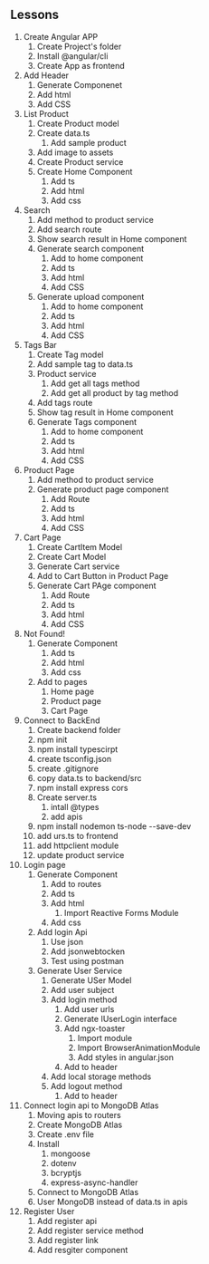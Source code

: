 ## Lessons
1. Create Angular APP
    1. Create Project's folder
    2. Install @angular/cli
    3. Create App as frontend
2. Add Header
    1. Generate Componenet
    2. Add html
    3. Add CSS
3. List Product
    1. Create Product model
    2. Create data.ts
        1. Add sample product
    3. Add image to assets
    4. Create Product service
    5. Create Home Component
        1. Add ts
        2. Add html
        3. Add css
4. Search
    1. Add method to product service
    2. Add search route
    3. Show search result in Home component
    4. Generate search component
        1. Add to home component
        2. Add ts
        3. Add html
        4. Add CSS
    5. Generate upload component
        1. Add to home component
        2. Add ts
        3. Add html
        4. Add CSS
5. Tags Bar
    1. Create Tag model
    2. Add sample tag to data.ts
    3. Product service
        1. Add get all tags method
        2. Add get all product by tag method
    4. Add tags route
    5. Show tag result in Home component
    6. Generate Tags component
        1. Add to home component
        2. Add ts
        3. Add html
        4. Add CSS
6. Product Page
    1. Add method to product service
    2. Generate product page component
        1. Add Route
        2. Add ts
        3. Add html
        4. Add CSS
7. Cart Page
    1. Create CartItem Model
    2. Create Cart Model
    3. Generate Cart service
    4. Add to Cart Button in Product Page
    5. Generate Cart PAge component
        1. Add Route
        2. Add ts
        3. Add html
        4. Add CSS
8. Not Found!
    1. Generate Component
        1. Add ts
        2. Add html
        3. Add css
    2. Add to pages
        1. Home page
        2. Product page
        3. Cart Page
9. Connect to BackEnd
    1. Create backend folder
    2. npm init
    3. npm install typescirpt
    4. create tsconfig.json
    5. create .gitignore
    6. copy data.ts to backend/src
    7. npm install express cors
    8. Create server.ts
        1. intall @types
        2. add apis
    9. npm install nodemon ts-node --save-dev
    10. add urs.ts to frontend
    11. add httpclient module
    12. update product service
10. Login page
    1. Generate Component
        1. Add to routes
        2. Add ts
        3. Add html
            1. Import Reactive Forms Module
        4. Add css
    2. Add login Api
        1. Use json
        2. Add jsonwebtocken
        3. Test using postman
    3. Generate User Service
        1. Generate USer Model
        2. Add user subject
        3. Add login method
            1. Add user urls
            2. Generate IUserLogin interface
            3. Add ngx-toaster
                1. Import module
                2. Import BrowserAnimationModule
                3. Add styles in angular.json
            4. Add to header
        4. Add local storage methods
        5. Add logout method
            1. Add to header
11. Connect login api to MongoDB Atlas
    1. Moving apis to routers
    2. Create MongoDB Atlas
    3. Create .env file
    4. Install
        1. mongoose
        2. dotenv
        3. bcryptjs
        4. express-async-handler
    5. Connect to MongoDB Atlas
    6. User MongoDB instead of data.ts in apis
12. Register User
    1. Add register api
    2. Add register service method
    3. Add register link
    4. Add resgiter component